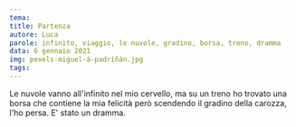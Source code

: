 ```yaml
---
tema:
title: Partenza
autore: Luca
parole: infinito, viaggio, le nuvole, gradino, borsa, treno, dramma
data: 6 gennaio 2021
img: pexels-miguel-á-padriñán.jpg
tags: 
---
```

Le nuvole vanno all'infinito nel mio cervello, ma su un treno ho trovato una borsa che contiene la mia felicità però scendendo il gradino della carozza, l'ho persa.  E' stato un dramma.
